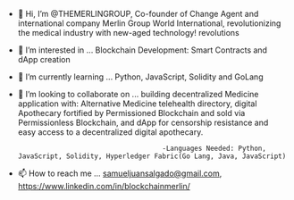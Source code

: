 - 👋 Hi, I’m @THEMERLINGROUP, Co-founder of Change Agent and international company Merlin Group World International, revolutionizing the medical industry with new-aged technology! revolutions
- 👀 I’m interested in ... Blockchain Development: Smart Contracts and dApp creation
- 🌱 I’m currently learning ... Python, JavaScript, Solidity and GoLang
- 💞️ I’m looking to collaborate on ... building decentralized Medicine application with: Alternative Medicine telehealth directory, digital Apothecary fortified by Permissioned Blockchain and sold via Permissionless Blockchain, and dApp for censorship resistance and easy access to a decentralized digital apothecary.

                                          -Languages Needed: Python, JavaScript, Solidity, Hyperledger Fabric(Go Lang, Java, JavaScript) 
- 📫 How to reach me ... samueljuansalgado@gmail.com, https://www.linkedin.com/in/blockchainmerlin/ 

<!---
THEMERLINGROUP/THEMERLINGROUP is a ✨ special ✨ repository because its `README.md` (this file) appears on your GitHub profile.
You can click the Preview link to take a look at your changes.
--->
